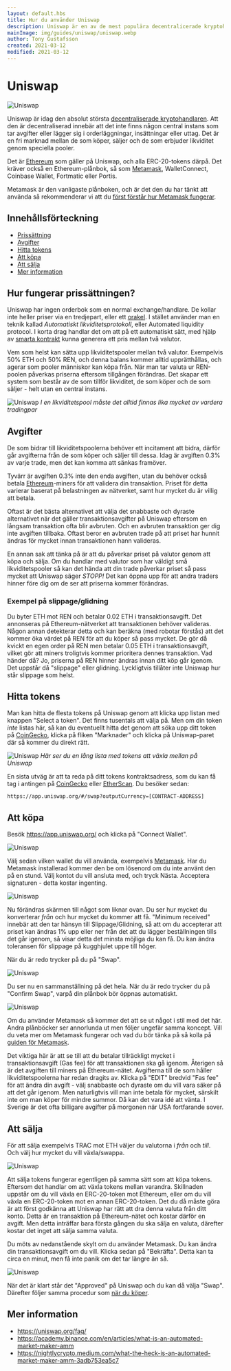 ```yaml
---
layout: default.hbs
title: Hur du använder Uniswap
description: Uniswap är en av de mest populära decentralicerade kryptohandlarna idag, men är inte alltid alldeles enkel att använda.
mainImage: img/guides/uniswap/uniswap.webp
author: Tony Gustafsson
created: 2021-03-12
modified: 2021-03-12
---
```


# Uniswap

![Uniswap](../img/guides/uniswap/uniswap.webp 'Uniswap')

Uniswap är idag den absolut största [decentraliserade kryptohandlaren](/marknaden/kryptohandlare.html). Att den är decentraliserad innebär att det inte finns någon central instans som tar avgifter eller lägger sig i orderläggningar, insättningar eller uttag. Det är en fri marknad mellan de som köper, säljer och de som erbjuder likviditet genom speciella pooler.

Det är [Ethereum](/kryptovalutor/ethereum.html) som gäller på Uniswap, och alla ERC-20-tokens därpå. Det kräver också en Ethereum-plånbok, så som [Metamask](/guider/metamask.html), WalletConnect, Coinbase Wallet, Fortmatic eller Portis.

Metamask är den vanligaste plånboken, och är det den du har tänkt att använda så rekommenderar vi att du [först förstår hur Metamask fungerar](/guider/metamask.html).

## Innehållsförteckning

-   [Prissättning](#hur-fungerar-prissättningen)
-   [Avgifter](#avgifter)
-   [Hitta tokens](#hitta-tokens)
-   [Att köpa](#att-köpa)
-   [Att sälja](#att-sälja)
-   [Mer information](#mer-information)

## Hur fungerar prissättningen?

Uniswap har ingen orderbok som en normal exchange/handlare. De kollar inte heller priser via en tredjepart, eller ett [orakel](/tekniker/orakel.html). I stället använder man en teknik kallad _Automatiskt likviditetsprotokoll_, eller Automated liquidity protocol. I korta drag handlar det om att på ett automatiskt sätt, med hjälp av [smarta kontrakt](/tekniker/smarta-kontrakt.html) kunna generera ett pris mellan två valutor.

Vem som helst kan sätta upp likviditetspooler mellan två valutor. Exempelvis 50% ETH och 50% REN, och denna balans kommer alltid upprätthållas, och agerar som pooler människor kan köpa från. När man tar valuta ur REN-poolen påverkas priserna eftersom tillgången förändras. Det skapar ett system som består av de som tillför likviditet, de som köper och de som säljer - helt utan en central instans.

![Uniswap](../img/guides/uniswap/uniswap-liquidity-pools.webp 'Uniswap')
_I en likviditetspool måste det alltid finnas lika mycket av vardera tradingpar_

## Avgifter

De som bidrar till likviditetspoolerna behöver ett incitament att bidra, därför går avgifterna från de som köper och säljer till dessa. Idag är avgiften 0.3% av varje trade, men det kan komma att sänkas framöver.

Tyvärr är avgiften 0.3% inte den enda avgiften, utan du behöver också betala [Ethereum](/kryptovalutor/ethereum.html)-miners för att validera din transaktion. Priset för detta varierar baserat på belastningen av nätverket, samt hur mycket du är villig att betala.

Oftast är det bästa alternativet att välja det snabbaste och dyraste alternativet när det gäller transaktionsavgifter på Uniswap eftersom en långsam transaktion ofta blir avbruten. Och en avbruten transaktion ger dig inte avgiften tillbaka. Oftast beror en avbruten trade på att priset har hunnit ändras för mycket innan transaktionen hann valideras.

En annan sak att tänka på är att du påverkar priset på valutor genom att köpa och sälja. Om du handlar med valutor som har väldigt små likviditetspooler så kan det hända att din trade påverkar priset så pass mycket att Uniswap säger _STOPP!_ Det kan öppna upp för att andra traders hinner före dig om de ser att priserna kommer förändras.

### Exempel på slippage/glidning

Du byter ETH mot REN och betalar 0.02 ETH i transaktionsavgift. Det annonseras på Ethereum-nätverket att transaktionen behöver valideras. Någon annan detekterar detta och kan beräkna (med robotar förstås) att det kommer öka värdet på REN för att du köper så pass mycket. De gör då kvickt en egen order på REN men betalar 0.05 ETH i transaktionsavgift, vilket gör att miners troligtvis kommer prioritera dennes transaktion. Vad händer då? Jo, priserna på REN hinner ändras innan ditt köp går igenom. Det uppstår då "slippage" eller glidning. Lyckligtvis tillåter inte Uniswap hur står slippage som helst.

## Hitta tokens

Man kan hitta de flesta tokens på Uniswap genom att klicka upp listan med knappen "Select a token". Det finns tusentals att välja på. Men om din token _inte_ listas här, så kan du eventuellt hitta det genom att söka upp ditt token på [CoinGecko](https://www.coingecko.com), klicka på fliken "Marknader" och klicka på Uniswap-paret där så kommer du direkt rätt.

![Uniswap](../img/guides/uniswap/uniswap7.webp 'Uniswap')
_Här ser du en lång lista med tokens att växla mellan på Uniswap_

En sista utväg är att ta reda på ditt tokens kontraktsadress, som du kan få tag i antingen på [CoinGecko](https://www.coingecko.com) eller [EtherScan](https://etherscan.io/). Du besöker sedan:

```
https://app.uniswap.org/#/swap?outputCurrency=[CONTRACT-ADDRESS]
```

## Att köpa

Besök https://app.uniswap.org/ och klicka på "Connect Wallet".

![Uniswap](../img/guides/uniswap/uniswap1.webp 'Uniswap')

Välj sedan vilken wallet du vill använda, exempelvis [Metamask](/guider/metamask.html). Har du Metamask installerad kommer den be om lösenord om du inte använt den på en stund. Välj kontot du vill ansluta med, och tryck Nästa. Acceptera signaturen - detta kostar ingenting.

![Uniswap](../img/guides/uniswap/uniswap2.webp 'Uniswap')

Nu förändras skärmen till något som liknar ovan. Du ser hur mycket du konverterar _från_ och hur mycket du kommer att få. "Minimum received" innebär att den tar hänsyn till Slippage/Glidning, så att om du accepterar att priset kan ändras 1% upp eller ner från det att du lägger beställningen tills det går igenom, så visar detta det minsta möjliga du kan få. Du kan ändra toleransen för slippage på kugghjulet uppe till höger.

När du är redo trycker på du på "Swap".

![Uniswap](../img/guides/uniswap/uniswap3.webp 'Uniswap')

Du ser nu en sammanställning på det hela. När du är redo trycker du på "Confirm Swap", varpå din plånbok bör öppnas automatiskt.

![Uniswap](../img/guides/uniswap/uniswap4.webp 'Uniswap')

Om du använder Metamask så kommer det att se ut något i stil med det här. Andra plånböcker ser annorlunda ut men följer ungefär samma koncept. Vill du veta mer om Metamask fungerar och vad du bör tänka på så kolla på [guiden för Metamask](/guider/metamask.html).

Det viktiga här är att se till att du betalar tillräckligt mycket i transaktionsavgift (Gas fee) för att transaktionen ska gå igenom. Återigen så är det avgiften till miners på Ethereum-nätet. Avgifterna till de som håller likviditetspoolerna har redan dragits av. Klicka på "EDIT" bredvid "Fas fee" för att ändra din avgift - välj snabbaste och dyraste om du vill vara säker på att det går igenom. Men naturligtvis vill man inte betala för mycket, särskilt inte om man köper för mindre summor. Då kan det vara idé att vänta. I Sverige är det ofta billigare avgifter på morgonen när USA fortfarande sover.

## Att sälja

För att sälja exempelvis TRAC mot ETH väljer du valutorna i _från_ och _till_. Och välj hur mycket du vill växla/swappa.

![Uniswap](../img/guides/uniswap/uniswap5.webp 'Uniswap')

Att sälja tokens fungerar egentligen på samma sätt som att köpa tokens. Eftersom det handlar om att växla tokens mellan varandra. Skillnaden uppstår om du vill växla en ERC-20-token mot Ethereum, eller om du vill växla en ERC-20-token mot en annan ERC-20-token. Det du då måste göra är att först godkänna att Uniswap har rätt att dra denna valuta från ditt konto. Detta är en transaktion på Ethereum-nätet och kostar därför en avgift. Men detta inträffar bara första gången du ska sälja en valuta, därefter kostar det inget att sälja samma valuta.

Du möts av nedanstående skylt om du använder Metamask. Du kan ändra din transaktionsavgift om du vill. Klicka sedan på "Bekräfta". Detta kan ta circa en minut, men få inte panik om det tar längre än så.

![Uniswap](../img/guides/uniswap/uniswap6.webp 'Uniswap')

När det är klart står det "Approved" på Uniswap och du kan då välja "Swap". Därefter följer samma procedur som [när du köper](#att-köpa).

## Mer information

-   https://uniswap.org/faq/
-   https://academy.binance.com/en/articles/what-is-an-automated-market-maker-amm
-   https://nightlycrypto.medium.com/what-the-heck-is-an-automated-market-maker-amm-3adb753ea5c7
